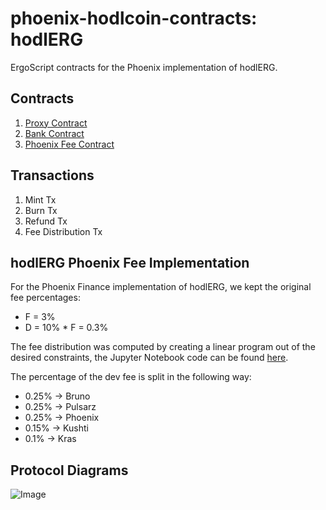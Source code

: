 # phoenix-hodlcoin-contracts: hodlERG
ErgoScript contracts for the Phoenix implementation of hodlERG.

## Contracts
1. [Proxy Contract](./contracts/proxy_contract/README.md)
2. [Bank Contract](./contracts/bank_contract/README.md)
3. [Phoenix Fee Contract](./contracts/phoenix_fee_contract/README.md)

## Transactions
1. Mint Tx
2. Burn Tx
3. Refund Tx
4. Fee Distribution Tx

## hodlERG Phoenix Fee Implementation
For the Phoenix Finance implementation of hodlERG, we kept the original fee percentages:

- F = 3%
- D = 10% * F = 0.3%

The fee distribution was computed by creating a linear program out of the desired constraints, the Jupyter Notebook code can be found [here](./contracts/phoenix_fee_contract/v1/docs/phoenix_fee_distribution.pdf). 

The percentage of the dev fee is split in the following way:
- 0.25% -> Bruno
- 0.25% -> Pulsarz
- 0.25% -> Phoenix
- 0.15% -> Kushti
- 0.1% -> Kras

## Protocol Diagrams
![Image](./docs/phoenix_hodlerg_protocol_diagrams.png)